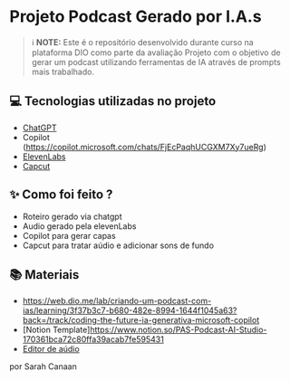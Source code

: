 
# Projeto Podcast Gerado por I.A.s


 > ℹ️ **NOTE:** Este é o repositório desenvolvido durante curso na plataforma DIO como parte da avaliação
Projeto com o objetivo de gerar um podcast utilizando ferramentas de IA através de prompts mais trabalhado.



## 💻 Tecnologias utilizadas no projeto

- [ChatGPT](https://chat.openai.com/) 
- Copilot (https://copilot.microsoft.com/chats/FjEcPaqhUCGXM7Xy7ueRg)
- [ElevenLabs](https://beta.elevenlabs.io/)
- [Capcut](https://www.capcut.com/pt-br/)

## ✨ Como foi feito ?

- Roteiro gerado via chatgpt
- Audio gerado pela elevenLabs
- Copilot para gerar capas
- Capcut para tratar aúdio e adicionar sons de fundo

## 📚 Materiais

- https://web.dio.me/lab/criando-um-podcast-com-ias/learning/3f37b3c7-b680-482e-8994-1644f1045a63?back=/track/coding-the-future-ia-generativa-microsoft-copilot
- [Notion Template]https://www.notion.so/PAS-Podcast-AI-Studio-170361bca72c80ffa39acab7fe595431
- [Editor de aúdio](https://www.capcut.com/editor?from_page=landing_page&__action_from=picture_V%C3%ADdeos%20profissionais%20em%20minutos,%20n%C3%A3o%20em%20horas.)





por Sarah Canaan 
